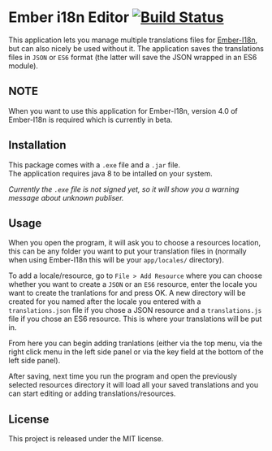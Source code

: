 # Ember i18n Editor [![Build Status](https://travis-ci.org/jcbvm/ember-i18n-editor.svg?branch=master)](https://travis-ci.org/jcbvm/require-i18next)

This application lets you manage multiple translations files for [Ember-I18n](https://github.com/jamesarosen/ember-i18n), but can also nicely be used without it. The application saves the translations files in `JSON` or `ES6` format (the latter will save the JSON wrapped in an ES6 module).

## NOTE

When you want to use this application for Ember-I18n, version 4.0 of Ember-I18n is required which is currently in beta.

## Installation

This package comes with a `.exe` file and a `.jar` file.<br>
The application requires java 8 to be intalled on your system.

<i>Currently the `.exe` file is not signed yet, so it will show you a warning message about unknown publiser.</i>

## Usage

When you open the program, it will ask you to choose a resources location, this can be any folder you want to put your translation files in (normally when using Ember-I18n this will be your `app/locales/` directory). 

To add a locale/resource, go to `File > Add Resource` where you can choose whether you want to create a `JSON` or an `ES6` resource, enter the locale you want to create the tranlations for and press OK. A new directory will be created for you named after the locale you entered with a `translations.json` file if you chose a JSON resource and a `translations.js` file if you chose an ES6 resource. This is where your translations will be put in.

From here you can begin adding tranlations (either via the top menu, via the right click menu in the left side panel or via the key field at the bottom of the left side panel).

After saving, next time you run the program and open the previously selected resources directory it will load all your saved translations and you can start editing or adding translations/resources.

## License

This project is released under the MIT license.
